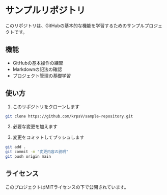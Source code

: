 # サンプルリポジトリ

このリポジトリは、GitHubの基本的な機能を学習するためのサンプルプロジェクトです。

## 機能

- GitHubの基本操作の練習
- Markdownの記法の確認
- プロジェクト管理の基礎学習

## 使い方

1. このリポジトリをクローンします
```bash
git clone https://github.com/krpsV/sample-repository.git
```

2. 必要な変更を加えます

3. 変更をコミットしてプッシュします
```bash
git add .
git commit -m "変更内容の説明"
git push origin main
```

## ライセンス

このプロジェクトはMITライセンスの下で公開されています。